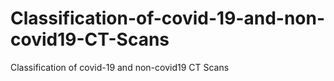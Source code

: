 # Classification-of-covid-19-and-non-covid19-CT-Scans
Classification of covid-19 and non-covid19 CT Scans
